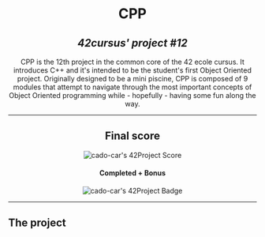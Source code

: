 <h1 align=center>
	<b>CPP</b>
</h1>

<h2 align=center>
	 <i>42cursus' project #12</i>
</h2>

<p align=center>
CPP is the 12th project in the common core of the 42 ecole cursus. It introduces C++ and it's intended to be the student's first Object Oriented project.
Originally designed to be a mini piscine, CPP is composed of 9 modules that attempt to navigate through the most important concepts of Object Oriented programming while - hopefully - having some fun along the way.
</p>

---

<div align=center>
<h2>
	Final score
</h2>

<img alt="cado-car's 42Project Score"/>
<h4>Completed + Bonus</h4>
<img alt="cado-car's 42Project Badge"/>
</div>

---

<h2>
The project
</h2>

